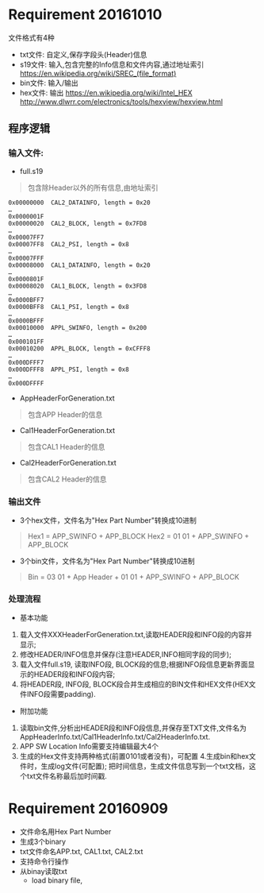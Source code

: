 
# Requirement 20161010

文件格式有4种
- txt文件:    自定义,保存字段头(Header)信息
- s19文件:    输入,包含完整的Info信息和文件内容,通过地址索引
https://en.wikipedia.org/wiki/SREC_(file_format)
- bin文件:    输入/输出
- hex文件:    输出
https://en.wikipedia.org/wiki/Intel_HEX
http://www.dlwrr.com/electronics/tools/hexview/hexview.html

## 程序逻辑

### 输入文件:
- full.s19
> 包含除Header以外的所有信息,由地址索引
```
0x00000000  CAL2_DATAINFO, length = 0x20
…   
0x0000001F  
0x00000020  CAL2_BLOCK, length = 0x7FD8   
…   
0x00007FF7  
0x00007FF8  CAL2_PSI, length = 0x8               
…   
0x00007FFF  
0x00008000  CAL1_DATAINFO, length = 0x20
…   
0x0000801F  
0x00008020  CAL1_BLOCK, length = 0x3FD8   
…   
0x0000BFF7  
0x0000BFF8  CAL1_PSI, length = 0x8               
…   
0x0000BFFF  
0x00010000  APPL_SWINFO, length = 0x200
…   
0x000101FF  
0x00010200  APPL_BLOCK, length = 0xCFFF8 
…   
0x000DFFF7  
0x000DFFF8  APPL_PSI, length = 0x8               
…   
0x000DFFFF  
```

- AppHeaderForGeneration.txt
> 包含APP Header的信息

- Cal1HeaderForGeneration.txt
> 包含CAL1 Header的信息

- Cal2HeaderForGeneration.txt
> 包含CAL2 Header的信息

### 输出文件

- 3个hex文件，文件名为"Hex Part Number"转换成10进制
> Hex1 = APP_SWINFO + APP_BLOCK
> Hex2 = 01 01 + APP_SWINFO + APP_BLOCK

- 3个bin文件，文件名为"Hex Part Number"转换成10进制
> Bin = 03 01 + App Header + 01 01 + APP_SWINFO + APP_BLOCK

### 处理流程

- 基本功能
1. 载入文件XXXHeaderForGeneration.txt,读取HEADER段和INFO段的内容并显示;
2. 修改HEADER/INFO信息并保存(注意HEADER,INFO相同字段的同步);
3. 载入文件full.s19, 读取INFO段, BLOCK段的信息;根据INFO段信息更新界面显示的HEADER段和INFO段内容;
4. 将HEADER段, INFO段, BLOCK段合并生成相应的BIN文件和HEX文件(HEX文件INFO段需要padding).

- 附加功能
1. 读取bin文件,分析出HEADER段和INFO段信息,并保存至TXT文件,文件名为AppHeaderInfo.txt/Cal1HeaderInfo.txt/Cal2HeaderInfo.txt.
2. APP SW Location Info需要支持编辑最大4个
3. 生成的Hex文件支持两种格式(前置0101或者没有)，可配置
4.生成bin和hex文件时，生成log文件(可配置); 把时间信息，生成文件信息写到一个txt文档，这个txt文件名称最后加时间戳.

# Requirement 20160909

- 文件命名用Hex Part Number
- 生成3个binary
- txt文件命名APP.txt, CAL1.txt, CAL2.txt
- 支持命令行操作
- 从binay读取txt
    + load binary file, 
